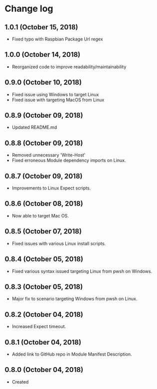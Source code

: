 # Change log

## 1.0.1 (October 15, 2018)

- Fixed typo with Raspbian Package Url regex

## 1.0.0 (October 14, 2018)

- Reorganized code to improve readability/maintainability

## 0.9.0 (October 10, 2018)

- Fixed issue using Windows to target Linux
- Fixed issue with targeting MacOS from Linux

## 0.8.9 (October 09, 2018)

- Updated README.md

## 0.8.8 (October 09, 2018)

- Removed unnecessary 'Write-Host'
- Fixed erroneous Module dependency imports on Linux.

## 0.8.7 (October 09, 2018)

- Improvements to Linux Expect scripts.

## 0.8.6 (October 08, 2018)

- Now able to target Mac OS.

## 0.8.5 (October 07, 2018)

- Fixed issues with various Linux install scripts.

## 0.8.4 (October 05, 2018)

- Fixed various syntax issued targeting Linux from pwsh on Windows.

## 0.8.3 (October 05, 2018)

- Major fix to scenario targeting Windows from pwsh on Linux.

## 0.8.2 (October 04, 2018)

- Increased Expect timeout.

## 0.8.1 (October 04, 2018)

- Added link to GitHub repo in Module Manifest Description.

## 0.8.0 (October 04, 2018)

- Created

